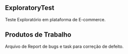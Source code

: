 ## ExploratoryTest
Teste Exploratório em plataforma de E-commerce.

## Produtos de Trabalho
Arquivo de Report de bugs e task para correção de defeito.
